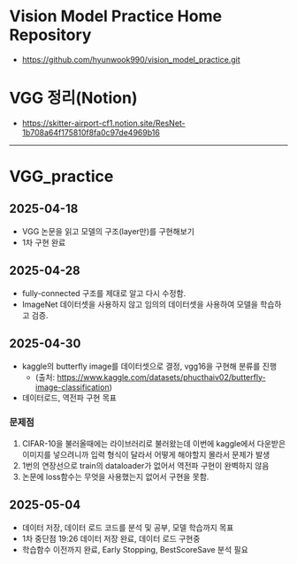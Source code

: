 # Vision Model Practice Home Repository
- https://github.com/hyunwook990/vision_model_practice.git
# VGG 정리(Notion)
- https://skitter-airport-cf1.notion.site/ResNet-1b708a64f175810f8fa0c97de4969b16
---
# VGG_practice
## 2025-04-18
- VGG 논문을 읽고 모델의 구조(layer만)를 구현해보기
- 1차 구현 완료

## 2025-04-28
- fully-connected 구조를 제대로 알고 다시 수정함.
- ImageNet 데이터셋을 사용하지 않고 임의의 데이터셋을 사용하여 모델을 학습하고 검증.

## 2025-04-30
- kaggle의 butterfly image를 데이터셋으로 결정, vgg16을 구현해 분류를 진행
    - (출처: https://www.kaggle.com/datasets/phucthaiv02/butterfly-image-classification)
- 데이터로드, 역전파 구현 목표

### 문제점
1. CIFAR-10을 불러올때에는 라이브러리로 불러왔는데 이번에 kaggle에서 다운받은 이미지를 넣으려니까 입력 형식이 달라서 어떻게 해야할지 몰라서 문제가 발생
2. 1번의 연장선으로 train의 dataloader가 없어서 역전파 구현이 완벽하지 않음
3. 논문에 loss함수는 무엇을 사용했는지 없어서 구현을 못함.

## 2025-05-04
- 데이터 저장, 데이터 로드 코드를 분석 및 공부, 모델 학습까지 목표
- 1차 중단점 19:26 데이터 저장 완료, 데이터 로드 구현중
- 학습함수 이전까지 완료, Early Stopping, BestScoreSave 분석 필요